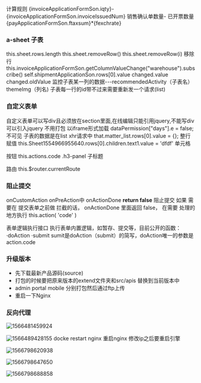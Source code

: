 计算规则
{invoiceApplicationFormSon.iqty}-{invoiceApplicationFormSon.invoiceIssuedNum}
销售确认单数量- 已开票数量
{payApplicationFormSon.ftaxsum}*{fexchrate}

### a-sheet  子表   

this.sheet.rows.length   this.sheet.removeRow()    this.sheet.removeRow(i)   移除行
this.invoiceApplicationFormSon.getColumnValueChange("warehouse").subscribe()
self.shipmentApplicationSon.rows[0].value
changed.value
changed.oldValue
监控子表某一列的数据---recommendedActivity（子表名）themeImg（列名)
子表每一行的id带不过来需要重新发一个请求(list) 

### 自定义表单

自定义表单可以写div且必须放在section里面,在线编辑只能引用jquery,不能写div
可以引入jquery  不用打包  以iframe形式加载
dataPermission["days"].e = false; 不可见
子表的数据是在list xhr请求中
that.matter_list.rows[0].value = {}; 整行赋值
this.Sheet1554966955640.rows[0].children.text1.value = 'dfdf'  单元格

<script src="https://cdn.bootcss.com/jquery/2.2.4/jquery.min.js"></script>
按钮   this.actions.code
.h3-panel  子标题

路由   this.$router.currentRoute

### 阻止提交

onCustomAction   onPreAction中   onActionDone   **return false**   阻止提交
如果 需要在 提交表单之前做 拦截的话， onActionDone 里面返回 false， 在需要 处理的地方执行 this.action( 'code' )

表单逻辑执行接口
执行表单内置逻辑，如暂存、提交等，目前公开的函数：
·doAction
·submit 
sumit是doAction（submit）的简写，doAction唯一的参数是action.code

### 升级版本
- 先下载最新产品源码(source)   
- 打包的时候要把原来版本的extend文件夹和src/apis 替换到当前版本中
- admin  portal  mobile 分别打包然后通过ftp上传  
- 重启一下Nginx

### 反向代理

![1566481459924](C:\Users\16090\AppData\Roaming\Typora\typora-user-images\1566481459924.png)

![1566489428155](C:\Users\16090\AppData\Roaming\Typora\typora-user-images\1566489428155.png)
docke restart nginx 重启nginx
修改ip之后要重启引擎

![1566798620938](C:\Users\16090\AppData\Roaming\Typora\typora-user-images\1566798620938.png)

![1566798647650](C:\Users\16090\AppData\Roaming\Typora\typora-user-images\1566798647650.png)

![1566798688858](C:\Users\16090\AppData\Roaming\Typora\typora-user-images\1566798688858.png)
